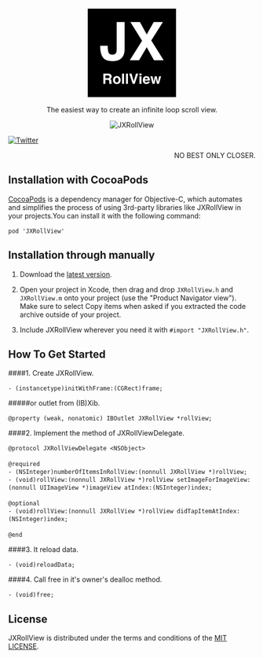 <p align="center" >
  <img src="https://raw.githubusercontent.com/augsun/JXRollView/master/JXRollViewExample/JXRollViewExample/Assets.xcassets/AppIcon.appiconset/JXRollView_180.png?raw=true" alt="JXRollView" title="JXRollView">
</p>

<p align="center" >
The easiest way to create an infinite loop scroll view.
</p>

<p align="center" >
  <img src="https://raw.githubusercontent.com/augsun/Resources/master/JXRollView/jxRollView.gif" alt="JXRollView" title="jxRollView">
</p>

[![Twitter](https://img.shields.io/badge/twitter-@jianxingangel-blue.svg?style=flat-square)](http://twitter.com/jianxingangel)

<p align="right" >
NO BEST ONLY CLOSER.
</p>

## Installation with CocoaPods 

[CocoaPods](http://cocoapods.org) is a dependency manager for Objective-C, which automates and simplifies the process of using 3rd-party libraries like JXRollView in your projects.You can install it with the following command:

    pod 'JXRollView'

## Installation through manually

1. Download the [latest version](https://github.com/augsun/JXRollView/archive/master.zip).

2. Open your project in Xcode, then drag and drop `JXRollView.h` and `JXRollView.m` onto your project (use the "Product Navigator view"). Make sure to select Copy items when asked if you extracted the code archive outside of your project.
3. Include JXRollView wherever you need it with `#import "JXRollView.h"`.


## How To Get Started
####1. Create JXRollView.
```objc
- (instancetype)initWithFrame:(CGRect)frame;
```
#####or outlet from (IB)Xib.
```objc
@property (weak, nonatomic) IBOutlet JXRollView *rollView;
```

####2. Implement the method of JXRollViewDelegate.
```objc
@protocol JXRollViewDelegate <NSObject>

@required
- (NSInteger)numberOfItemsInRollView:(nonnull JXRollView *)rollView;
- (void)rollView:(nonnull JXRollView *)rollView setImageForImageView:(nonnull UIImageView *)imageView atIndex:(NSInteger)index;

@optional
- (void)rollView:(nonnull JXRollView *)rollView didTapItemAtIndex:(NSInteger)index;

@end
```
    
####3. It reload data.
```objc
- (void)reloadData;
```
  
####4. Call free in it's owner's dealloc method. 
```objc
- (void)free;
```

## License
JXRollView is distributed under the terms and conditions of the [MIT LICENSE](http://rem.mit-license.org/).



